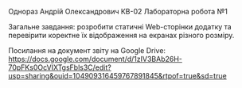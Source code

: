 Однораз Андрій Олександрович КВ-02 
Лабораторна робота №1 

Загальне завдання: розробити статичні Web-сторінки додатку та перевірити коректне їх відображення на екранах різного розміру.

Посилання на документ звіту на Google Drive: https://docs.google.com/document/d/1zIV3BAb26H-70pFKs0OcVIXTgsFbls3C/edit?usp=sharing&ouid=104909316459767891845&rtpof=true&sd=true